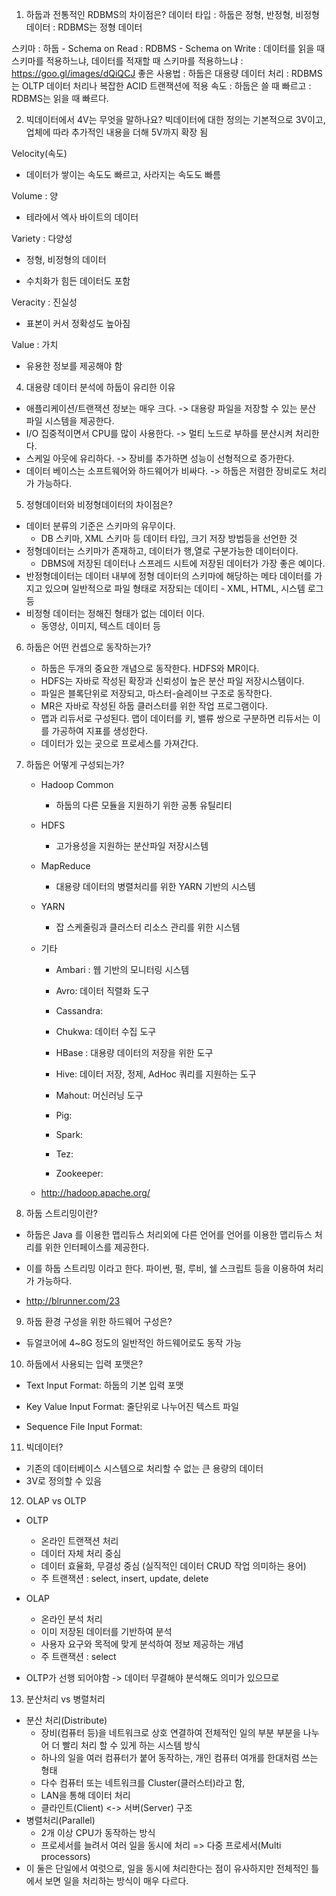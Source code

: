 1. 하둡과 전통적인 RDBMS의 차이점은?
데이터 타입
	: 하둡은 정형, 반정형, 비정형 데이터
	: RDBMS는 정형 데이터 

스키마
	: 하둡 - Schema on Read
	: RDBMS - Schema on Write
	: 데이터를 읽을 때 스키마를 적용하느냐, 데이터를 적재할 때 스키마를 적용하느냐
: https://goo.gl/images/dQiQCJ
좋은 사용법
	: 하둡은 대용량 데이터 처리
	: RDBMS는 OLTP 데이터 처리나 복잡한 ACID 트랜잭션에 적용 
속도
	: 하둡은 쓸 때 빠르고
	: RDBMS는 읽을 때 빠르다. 

2. 빅데이터에서 4V는 무엇을 말하나요?
빅데이터에 대한 정의는 기본적으로 3V이고, 업체에 따라 추가적인 내용을 더해 5V까지 확장 됨



Velocity(속도)

- 데이터가 쌓이는 속도도 빠르고, 사라지는 속도도 빠름

Volume : 양

- 테라에서 엑사 바이트의 데이터

Variety : 다양성

- 정형, 비정형의 데이터

- 수치화가 힘든 데이터도 포함

Veracity : 진실성

- 표본이 커서 정확성도 높아짐

Value : 가치

- 유용한 정보를 제공해야 함

4. 대용량 데이터 분석에 하둡이 유리한 이유
- 애플리케이션/트랜잭션 정보는 매우 크다. -> 대용량 파일을 저장할 수 있는 분산 파일 시스템을 제공한다.
- I/O 집중적이면서 CPU를 많이 사용한다.  -> 멀티 노드로 부하를 분산시켜 처리한다.
- 스케일 아웃에 유리하다. -> 장비를 추가하면 성능이 선형적으로 증가한다.
- 데이터 베이스는 소프트웨어와 하드웨어가 비싸다. -> 하둡은 저렴한 장비로도 처리가 가능하다. 

5. 정형데이터와 비정형데이터의 차이점은?
- 데이터 분류의 기준은 스키마의 유무이다.
    - DB 스키마, XML 스키마 등 데이터 타입, 크기 저장 방법등을 선언한 것
- 정형데이터는 스키마가 존재하고, 데이터가 행,열로 구분가능한 데이터이다.
    - DBMS에 저장된 데이터나 스프레드 시트에 저장된 데이터가 가장 좋은 예이다.
- 반정형데이터는 데이터 내부에 정형 데이터의 스키마에 해당하는 메타 데이터를 가지고 있으며 일반적으로 파일 형태로 저장되는 데이티
		- XML, HTML, 시스템 로그 등
- 비정형 데이터는 정해진 형태가 없는 데이터 이다.
    - 동영상, 이미지, 텍스트 데이터 등 



6. 하둡은 어떤 컨셉으로 동작하는가?
	- 하둡은 두개의 중요한 개념으로 동작한다. HDFS와 MR이다.
	- HDFS는 자바로 작성된 확장과 신뢰성이 높은 분산 파일 저장시스템이다.
	- 파일은 블록단위로 저장되고, 마스터-슬레이브 구조로 동작한다.  
	- MR은 자바로 작성된 하둡 클러스터를 위한 작업 프로그램이다. 
	- 맵과 리듀서로 구성된다. 맵이 데이터를 키, 밸류 쌍으로 구분하면 리듀서는 이를 가공하여 지표를 생성한다. 
	- 데이터가 있는 곳으로 프로세스를 가져간다. 


7. 하둡은 어떻게 구성되는가?
	- Hadoop Common
		- 하둡의 다른 모듈을 지원하기 위한 공통 유틸리티
	- HDFS
		- 고가용성을 지원하는 분산파일 저장시스템
	- MapReduce
		- 대용량 데이터의 병렬처리를 위한 YARN 기반의 시스템
	- YARN
		- 잡 스케줄링과 클러스터 리소스 관리를 위한 시스템
	- 기타

		- Ambari : 웹 기반의 모니터링 시스템

		- Avro: 데이터 직렬화 도구

		- Cassandra: 

		- Chukwa: 데이터 수집 도구

		- HBase : 대용량 데이터의 저장을 위한 도구

		- Hive: 데이터 저장, 정제, AdHoc 쿼리를 지원하는 도구

		- Mahout: 머신러닝 도구

		- Pig: 

		- Spark:

		- Tez: 

		- Zookeeper:
	- http://hadoop.apache.org/



8. 하둡 스트리밍이란?

- 하둡은 Java 를 이용한 맵리듀스 처리외에 다른 언어를 언어를 이용한 맵리듀스 처리를 위한 인터페이스를 제공한다. 

- 이를 하둡 스트리밍 이라고 한다. 파이썬, 펄, 루비, 쉘 스크립트 등을 이용하여 처리가 가능하다. 

- http://blrunner.com/23



9. 하둡 환경 구성을 위한 하드웨어 구성은?

- 듀얼코어에 4~8G 정도의 일반적인 하드웨어로도 동작 가능 



10. 하둡에서 사용되는 입력 포맷은?

- Text Input Format: 하둡의 기본 입력 포맷

- Key Value Input Format: 줄단위로 나누어진 텍스트 파일

- Sequence File Input Format: 



11. 빅데이터?
- 기존의 데이터베이스 시스템으로 처리할 수 없는 큰 용량의 데이터
- 3V로 정의할 수 있음

12. OLAP vs OLTP
+ OLTP  
  + 온라인 트랜잭션 처리
  + 데이터 자체 처리 중심
  + 데이터 효율화, 무결성 중심 (실직적인 데이터 CRUD 작업 의미하는 용어)
  + 주 트랜잭션 : select, insert, update, delete

+ OLAP
  + 온라인 분석 처리 
  + 이미 저장된 데이터를 기반하여 분석
  + 사용자 요구와 목적에 맞게 분석하여 정보 제공하는 개념
  + 주 트랜잭션 : select 
+ OLTP가 선행 되어야함 -> 데이터 무결해야 분석해도 의미가 있으므로

13. 분산처리 vs 병렬처리
  + 분산 처리(Distribute)
    + 장비(컴퓨터 등)을 네트워크로 상호 연결하여 전체적인 일의 부분 부분을 나누어 더 빨리 처리 할 수 있게 하는 시스템 방식
    + 하나의 일을 여러 컴퓨터가 붙어 동작하는, 개인 컴퓨터 여개를 한대처럼 쓰는 형태
    + 다수 컴퓨터 또는 네트워크를 Cluster(클러스터)라고 함, 
    + LAN을 통해 데이터 처리
    + 클라인트(Client) <-> 서버(Server) 구조
  + 병렬처리(Parallel)
    + 2개 이상 CPU가 동작하는 방식
    + 프로세서를 늘려서 여러 일을 동시에 처리 => 다중 프로세서(Multi processors)
  + 이 둘은 단일에서 여럿으로, 일을 동시에 처리한다는 점이 유사하지만 전체적인 틀에서 보면 일을 처리하는 방식이 매우 다르다.





